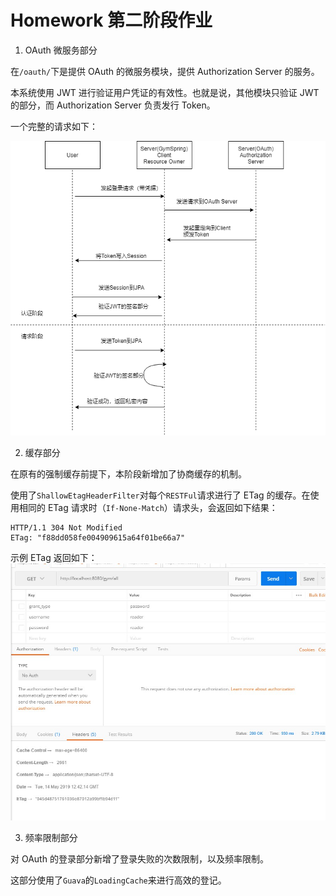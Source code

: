 # Homework 第二阶段作业

1. OAuth 微服务部分

在`/oauth/`下是提供 OAuth 的微服务模块，提供 Authorization Server 的服务。

本系统使用 JWT 进行验证用户凭证的有效性。也就是说，其他模块只验证 JWT 的部分，而 Authorization Server 负责发行 Token。

一个完整的请求如下：

![oauth](docImage/oauth.png)

2. 缓存部分

在原有的强制缓存前提下，本阶段新增加了协商缓存的机制。

使用了`ShallowEtagHeaderFilter`对每个`RESTFul`请求进行了 ETag 的缓存。在使用相同的 ETag 请求时（`If-None-Match`）请求头，会返回如下结果：

```text
HTTP/1.1 304 Not Modified
ETag: "f88dd058fe004909615a64f01be66a7"
```

示例 ETag 返回如下：
![etag](docImage/etag.jpg)

3. 频率限制部分

对 OAuth 的登录部分新增了登录失败的次数限制，以及频率限制。

这部分使用了`Guava`的`LoadingCache`来进行高效的登记。
